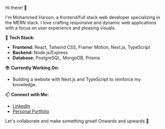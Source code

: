 
 Hi there! 👋

I'm Mohammed Haroon, a frontend/full stack web developer specializing in the MERN stack. I love crafting responsive and dynamic web applications with a focus on user experience and pleasing visuals.

🔧 **Tech Stack:**
- **Frontend:** React, Tailwind CSS, Framer Motion, Next.js, TypeScript
- **Backend:** Node.js/Express
- **Database:** PostgreSQL, MongoDB, Prisma

📚 **Currently Working On:**
- Building a website with Next.js and TypeScript to reinforce my knowledge.


📫 **Connect with Me:**
- [LinkedIn](https://www.linkedin.com/in/mharoon2595/)
- [Personal Portfolio](https://harooncodes.vercel.app/)


Let's collaborate and make something great!
Onwards and upwards.🚀
